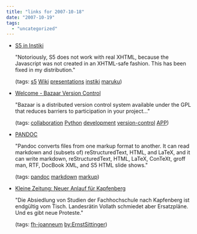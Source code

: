 ```yaml
---
title: "links for 2007-10-18"
date: "2007-10-19"
tags: 
  - "uncategorized"
---
```


- [S5 in Instiki](http://golem.ph.utexas.edu/instiki/show/S5)
    
    "Notoriously, S5 does not work with real XHTML, because the Javascript was not created in an XHTML-safe fashion. This has been fixed in my distribution."
    
    (tags: [s5](http://del.icio.us/heinzwittenbrink/s5) [Wiki](http://del.icio.us/heinzwittenbrink/Wiki) [presentations](http://del.icio.us/heinzwittenbrink/presentations) [instiki](http://del.icio.us/heinzwittenbrink/instiki) [maruku](http://del.icio.us/heinzwittenbrink/maruku))
    
- [Welcome - Bazaar Version Control](http://bazaar-vcs.org/)
    
    "Bazaar is a distributed version control system available under the GPL that reduces barriers to participation in your project..."
    
    (tags: [collaboration](http://del.icio.us/heinzwittenbrink/collaboration) [Python](http://del.icio.us/heinzwittenbrink/Python) [development](http://del.icio.us/heinzwittenbrink/development) [version-control](http://del.icio.us/heinzwittenbrink/version-control) [APP](http://del.icio.us/heinzwittenbrink/APP))
    
- [PANDOC](http://johnmacfarlane.net/pandoc/pandoc1.html)
    
    "Pandoc converts files from one markup format to another. It can read markdown and (subsets of) reStructuredText, HTML, and LaTeX, and it can write markdown, reStructuredText, HTML, LaTeX, ConTeXt, groff man, RTF, DocBook XML, and S5 HTML slide shows."
    
    (tags: [pandoc](http://del.icio.us/heinzwittenbrink/pandoc) [markdown](http://del.icio.us/heinzwittenbrink/markdown) [markup](http://del.icio.us/heinzwittenbrink/markup))
    
- [Kleine Zeitung: Neuer Anlauf für Kapfenberg](http://www.kleinezeitung.at/regionen/steiermark/muerztal/603048/index.do)
    
    "Die Absiedlung von Studien der Fachhochschule nach Kapfenberg ist endgültig vom Tisch. Landesrätin Vollath schmiedet aber Ersatzpläne. Und es gibt neue Proteste."
    
    (tags: [fh-joanneum](http://del.icio.us/heinzwittenbrink/fh-joanneum) [by:ErnstSittinger](http://del.icio.us/heinzwittenbrink/by:ErnstSittinger))
